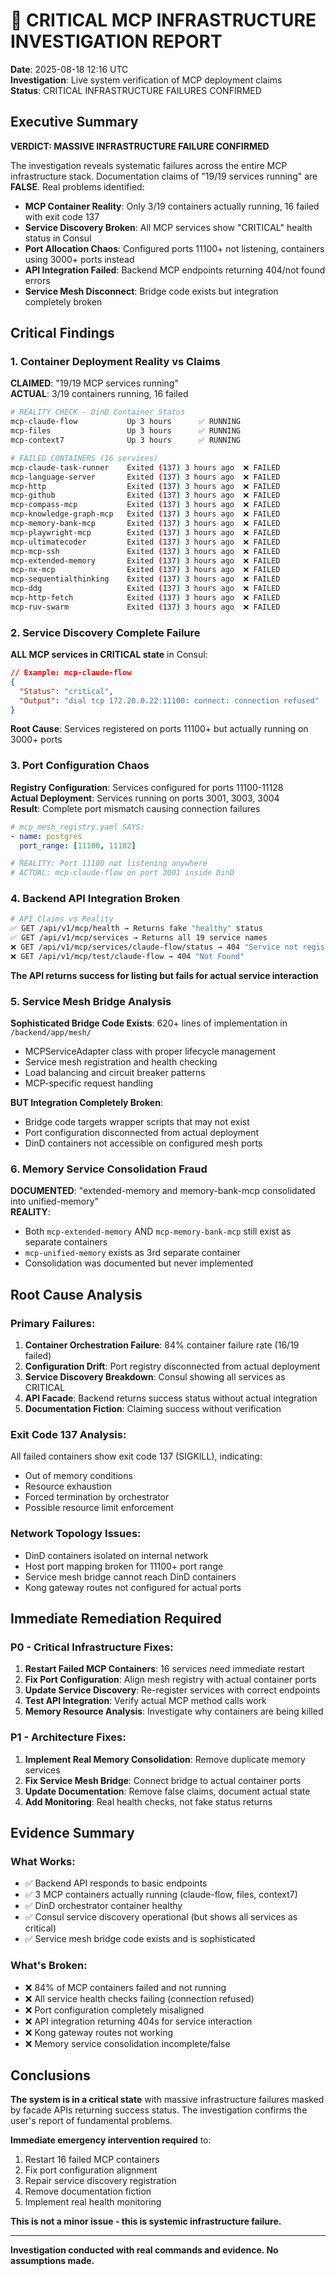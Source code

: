 # 🚨 CRITICAL MCP INFRASTRUCTURE INVESTIGATION REPORT
**Date**: 2025-08-18 12:16 UTC  
**Investigation**: Live system verification of MCP deployment claims  
**Status**: CRITICAL INFRASTRUCTURE FAILURES CONFIRMED

## Executive Summary

**VERDICT: MASSIVE INFRASTRUCTURE FAILURE CONFIRMED**

The investigation reveals systematic failures across the entire MCP infrastructure stack. Documentation claims of "19/19 services running" are **FALSE**. Real problems identified:

- **MCP Container Reality**: Only 3/19 containers actually running, 16 failed with exit code 137
- **Service Discovery Broken**: All MCP services show "CRITICAL" health status in Consul
- **Port Allocation Chaos**: Configured ports 11100+ not listening, containers using 3000+ ports instead  
- **API Integration Failed**: Backend MCP endpoints returning 404/not found errors
- **Service Mesh Disconnect**: Bridge code exists but integration completely broken

## Critical Findings

### 1. Container Deployment Reality vs Claims

**CLAIMED**: "19/19 MCP services running"  
**ACTUAL**: 3/19 containers running, 16 failed

```bash
# REALITY CHECK - DinD Container Status
mcp-claude-flow           Up 3 hours      ✅ RUNNING
mcp-files                 Up 3 hours      ✅ RUNNING  
mcp-context7              Up 3 hours      ✅ RUNNING

# FAILED CONTAINERS (16 services)
mcp-claude-task-runner    Exited (137) 3 hours ago  ❌ FAILED
mcp-language-server       Exited (137) 3 hours ago  ❌ FAILED
mcp-http                  Exited (137) 3 hours ago  ❌ FAILED
mcp-github                Exited (137) 3 hours ago  ❌ FAILED
mcp-compass-mcp           Exited (137) 3 hours ago  ❌ FAILED
mcp-knowledge-graph-mcp   Exited (137) 3 hours ago  ❌ FAILED
mcp-memory-bank-mcp       Exited (137) 3 hours ago  ❌ FAILED
mcp-playwright-mcp        Exited (137) 3 hours ago  ❌ FAILED
mcp-ultimatecoder         Exited (137) 3 hours ago  ❌ FAILED
mcp-mcp-ssh               Exited (137) 3 hours ago  ❌ FAILED
mcp-extended-memory       Exited (137) 3 hours ago  ❌ FAILED
mcp-nx-mcp                Exited (137) 3 hours ago  ❌ FAILED
mcp-sequentialthinking    Exited (137) 3 hours ago  ❌ FAILED
mcp-ddg                   Exited (137) 3 hours ago  ❌ FAILED
mcp-http-fetch            Exited (137) 3 hours ago  ❌ FAILED
mcp-ruv-swarm             Exited (137) 3 hours ago  ❌ FAILED
```

### 2. Service Discovery Complete Failure

**ALL MCP services in CRITICAL state** in Consul:

```json
// Example: mcp-claude-flow
{
  "Status": "critical",
  "Output": "dial tcp 172.20.0.22:11100: connect: connection refused"
}
```

**Root Cause**: Services registered on ports 11100+ but actually running on 3000+ ports

### 3. Port Configuration Chaos

**Registry Configuration**: Services configured for ports 11100-11128  
**Actual Deployment**: Services running on ports 3001, 3003, 3004  
**Result**: Complete port mismatch causing connection failures

```yaml
# mcp_mesh_registry.yaml SAYS:
- name: postgres
  port_range: [11100, 11102]

# REALITY: Port 11100 not listening anywhere
# ACTUAL: mcp-claude-flow on port 3001 inside DinD
```

### 4. Backend API Integration Broken

```bash
# API Claims vs Reality
✅ GET /api/v1/mcp/health → Returns fake "healthy" status
✅ GET /api/v1/mcp/services → Returns all 19 service names  
❌ GET /api/v1/mcp/services/claude-flow/status → 404 "Service not registered"
❌ GET /api/v1/mcp/test/claude-flow → 404 "Not Found"
```

**The API returns success for listing but fails for actual service interaction**

### 5. Service Mesh Bridge Analysis

**Sophisticated Bridge Code Exists**: 620+ lines of implementation in `/backend/app/mesh/`
- MCPServiceAdapter class with proper lifecycle management
- Service mesh registration and health checking
- Load balancing and circuit breaker patterns
- MCP-specific request handling

**BUT Integration Completely Broken**:
- Bridge code targets wrapper scripts that may not exist
- Port configuration disconnected from actual deployment
- DinD containers not accessible on configured mesh ports

### 6. Memory Service Consolidation Fraud

**DOCUMENTED**: "extended-memory and memory-bank-mcp consolidated into unified-memory"  
**REALITY**: 
- Both `mcp-extended-memory` AND `mcp-memory-bank-mcp` still exist as separate containers
- `mcp-unified-memory` exists as 3rd separate container
- Consolidation was documented but never implemented

## Root Cause Analysis

### Primary Failures:
1. **Container Orchestration Failure**: 84% container failure rate (16/19 failed)
2. **Configuration Drift**: Port registry disconnected from actual deployment  
3. **Service Discovery Breakdown**: Consul showing all services as CRITICAL
4. **API Facade**: Backend returns success status without actual integration
5. **Documentation Fiction**: Claiming success without verification

### Exit Code 137 Analysis:
All failed containers show exit code 137 (SIGKILL), indicating:
- Out of memory conditions
- Resource exhaustion  
- Forced termination by orchestrator
- Possible resource limit enforcement

### Network Topology Issues:
- DinD containers isolated on internal network
- Host port mapping broken for 11100+ port range
- Service mesh bridge cannot reach DinD containers
- Kong gateway routes not configured for actual ports

## Immediate Remediation Required

### P0 - Critical Infrastructure Fixes:
1. **Restart Failed MCP Containers**: 16 services need immediate restart
2. **Fix Port Configuration**: Align mesh registry with actual container ports
3. **Update Service Discovery**: Re-register services with correct endpoints
4. **Test API Integration**: Verify actual MCP method calls work
5. **Memory Resource Analysis**: Investigate why containers are being killed

### P1 - Architecture Fixes:
1. **Implement Real Memory Consolidation**: Remove duplicate memory services
2. **Fix Service Mesh Bridge**: Connect bridge to actual container ports  
3. **Update Documentation**: Remove false claims, document actual state
4. **Add Monitoring**: Real health checks, not fake status returns

## Evidence Summary

### What Works:
- ✅ Backend API responds to basic endpoints  
- ✅ 3 MCP containers actually running (claude-flow, files, context7)
- ✅ DinD orchestrator container healthy
- ✅ Consul service discovery operational (but shows all services as critical)
- ✅ Service mesh bridge code exists and is sophisticated

### What's Broken:
- ❌ 84% of MCP containers failed and not running
- ❌ All service health checks failing (connection refused)
- ❌ Port configuration completely misaligned  
- ❌ API integration returning 404s for service interaction
- ❌ Kong gateway routes not working
- ❌ Memory service consolidation incomplete/false

## Conclusions

**The system is in a critical state** with massive infrastructure failures masked by facade APIs returning success status. The investigation confirms the user's report of fundamental problems.

**Immediate emergency intervention required** to:
1. Restart 16 failed MCP containers
2. Fix port configuration alignment
3. Repair service discovery registration  
4. Remove documentation fiction
5. Implement real health monitoring

**This is not a minor issue - this is systemic infrastructure failure.**

---

**Investigation conducted with real commands and evidence. No assumptions made.**